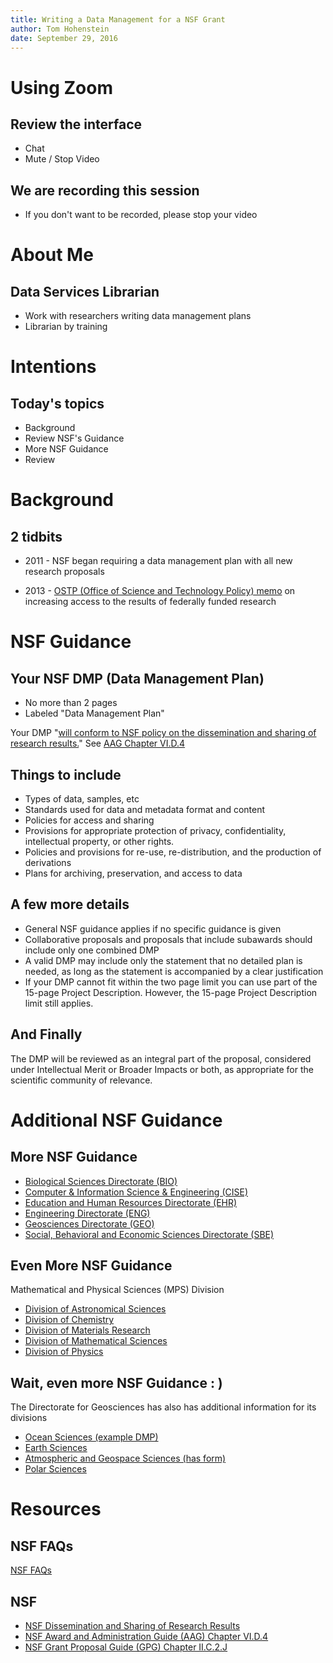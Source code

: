 ```yaml
---
title: Writing a Data Management for a NSF Grant
author: Tom Hohenstein 
date: September 29, 2016 
---
```


# Using Zoom 

## Review the interface 

+ Chat 
+ Mute / Stop Video 

## We are recording this session 

+ If you don't want to be recorded, please stop your video 

# About Me 

## Data Services Librarian 

+ Work with researchers writing data management plans 
+ Librarian by training 

# Intentions  

## Today's topics
+ Background 
+ Review NSF's Guidance 
+ More NSF Guidance 
+ Review

# Background 

## 2 tidbits 

+ 2011 - NSF began requiring a data management plan with all new research proposals

+ 2013 - [OSTP (Office of Science and Technology Policy) memo](https://www.whitehouse.gov/sites/default/files/microsites/ostp/ostp_public_access_memo_2013.pdf) on increasing access to the results of federally funded research 

# NSF Guidance 

## Your NSF DMP (Data Management Plan)

+ No more than 2 pages
+ Labeled "Data Management Plan"

Your DMP "[will conform to NSF policy on the dissemination and sharing of research results.](http://www.nsf.gov/pubs/policydocs/pappguide/nsf15001/gpg_2.jsp#dmp)" See [AAG Chapter VI.D.4](http://www.nsf.gov/pubs/policydocs/pappguide/nsf15001/aag_6.jsp#VID4)

## Things to include 

+ Types of data, samples, etc 
+ Standards used for data and metadata format and content
+ Policies for access and sharing
+ Provisions for appropriate protection of privacy, confidentiality, intellectual property, or other rights. 
+ Policies and provisions for re-use, re-distribution, and the production of derivations 
+ Plans for archiving, preservation, and access to data

## A few more details 

+ General NSF guidance applies if no specific guidance is given
+ Collaborative proposals and proposals that include subawards should include only one combined DMP
+ A valid DMP may include only the statement that no detailed plan is needed, as long as the statement is accompanied by a clear justification
+ If your DMP cannot fit within the two page limit you can use part of the 15-page Project Description. However, the 15-page Project Description limit still applies. 

## And Finally 

The DMP will be reviewed as an integral part of the proposal, considered under Intellectual Merit or Broader Impacts or both, as appropriate for the scientific community of relevance.

# Additional NSF Guidance 

## More NSF Guidance

+ [Biological Sciences Directorate (BIO)](http://www.nsf.gov/bio/biodmp.jsp)
+ [Computer & Information Science & Engineering (CISE)](http://www.nsf.gov/cise/cise_dmp.jsp)
+ [Education and Human Resources Directorate (EHR)](http://www.nsf.gov/bfa/dias/policy/dmpdocs/ehr.pdf)
+ [Engineering Directorate (ENG)](http://nsf.gov/eng/general/ENG_DMP_Policy.pdf)
+ [Geosciences Directorate (GEO)](http://www.nsf.gov/geo/geo-data-policies/index.jsp)
+ [Social, Behavioral and Economic Sciences Directorate (SBE)](http://www.nsf.gov/sbe/SBE_DataMgmtPlanPolicy.pdf)

## Even More NSF Guidance 

Mathematical and Physical Sciences (MPS) Division 

+ [Division of Astronomical Sciences](http://www.nsf.gov/bfa/dias/policy/dmpdocs/ast.pdf)
+ [Division of Chemistry](http://www.nsf.gov/bfa/dias/policy/dmpdocs/che.pdf)
+ [Division of Materials Research](http://www.nsf.gov/bfa/dias/policy/dmpdocs/dmr.pdf)
+ [Division of Mathematical Sciences](http://www.nsf.gov/bfa/dias/policy/dmpdocs/dms.pdf)
+ [Division of Physics](http://www.nsf.gov/bfa/dias/policy/dmpdocs/phy.pdf) 

## Wait, even more NSF Guidance : ) 

The Directorate for Geosciences has also has additional information for its divisions 

+ [Ocean Sciences (example DMP)](http://www.nsf.gov/geo/geo-data-policies/oce/index.jsp) 
+ [Earth Sciences](http://www.nsf.gov/geo/geo-data-policies/ear/index.jsp)
+ [Atmospheric and Geospace Sciences (has form)](http://www.nsf.gov/geo/geo-data-policies/ags/index.jsp)
+ [Polar Sciences](https://www.nsf.gov/pubs/2016/nsf16055/nsf16055.jsp?WT.mc_id=USNSF_25&WT.mc_ev=click)

# Resources 

## NSF FAQs

[NSF FAQs](http://www.nsf.gov/bfa/dias/policy/dmpfaqs.jsp#1)

## NSF  
+ [NSF Dissemination and Sharing of Research Results](http://www.nsf.gov/bfa/dias/policy/dmp.jsp)
+ [NSF Award and Administration Guide (AAG) Chapter VI.D.4](http://www.nsf.gov/pubs/policydocs/pappguide/nsf15001/aag_6.jsp#VID4)
+ [NSF Grant Proposal Guide (GPG) Chapter II.C.2.J](http://www.nsf.gov/pubs/policydocs/pappguide/nsf15001/gpg_2.jsp#dmp)

